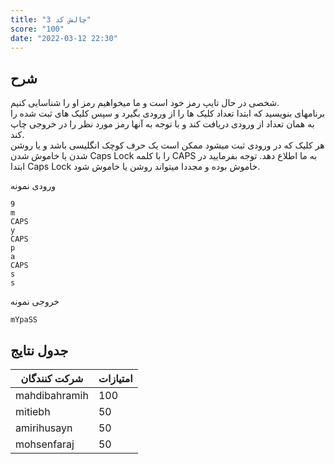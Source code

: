 ```yaml
---
title: "چالش کد 3"
score: "100"
date: "2022-03-12 22:30"
---
```


## شرح

شخصی در حال تایپ رمز خود است و ما میخواهیم رمز او را شناسایی کنیم.  
برنامهای بنویسید که ابتدا تعداد کلیک ها را از ورودی بگیرد و سپس کلیک های ثبت شده را به همان تعداد از ورودی دریافت کند و با توجه به آنها رمز مورد نظر را در خروجی چاپ کند.  
هر کلیک که در ورودی ثبت میشود ممکن است یک حرف کوچک انگلیسی باشد و یا روشن شدن یا خاموش شدن  Caps Lock را با کلمه CAPS به ما اطلاع دهد.
توجه بفرمایید در ابتدا Caps Lock خاموش بوده و مجددا میتواند روشن یا خاموش شود.  

ورودی نمونه

```text
9
m
CAPS
y
CAPS
p
a
CAPS
s
s
```

خروجی نمونه

```text
mYpaSS
```

## جدول نتایج

| شرکت کنندگان | امتیازات |
| ------------- | --- |
| mahdibahramih | 100 |
| mitiebh       | 50  |
| amirihusayn   | 50  |
| mohsenfaraj   | 50  |
